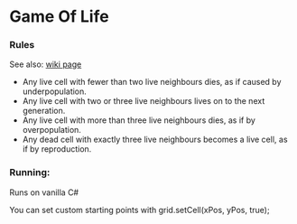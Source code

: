 # Game Of Life

### Rules

See also: [wiki page](https://en.wikipedia.org/wiki/Conway%27s_Game_of_Life)

* Any live cell with fewer than two live neighbours dies, as if caused by underpopulation.
* Any live cell with two or three live neighbours lives on to the next generation.
* Any live cell with more than three live neighbours dies, as if by overpopulation.
* Any dead cell with exactly three live neighbours becomes a live cell, as if by reproduction.

### Running:

Runs on vanilla C#

You can set custom starting points with grid.setCell(xPos, yPos, true);